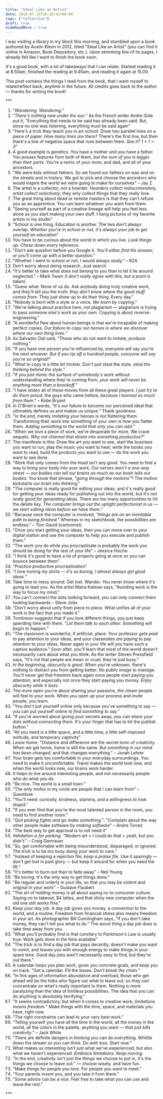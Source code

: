 ```yaml
---
title: "Steal Like an Artist"
date: 2018-07-15T16:18:42+08:00
tags: ["reflection"]
draft: true
hideReadMore : true
---
```


I was visiting a library in my block this morning, and stumbled upon a book authored by Austin Kleon in 2012, titled "Steal Like an Artist" (you can find it online in Amazon, Book Depository, etc.). Upon skimming few of its pages, I already felt like I want to finish the book soon.

<!--more-->

It's a good book, with a lot of takeaways that I can relate. Started reading it at 8.50am, finished the reading at 9.45am, and reading it again at 15.00.

This post contains the things I read from the book, that I want myself to relate/reflect back, anytime in the future. All credits goes back to the author –– thanks for writing the book!

<p class="text-center">***</p>

1. "*Wondering. Wandering.*"
2. *"There's nothing new under the sun."* As the French writer Andre Gide put it, "Everything that needs to be said has already been said. But, since no one was listening, everything must be said again"
3. "Here's a trick they teach you in art school. Draw two parallel lines on a piece of paper. *How many lines are there?* There's the first line, but then there's a line of negative space that runs between them. *See it? 1 + 1 = 3*"
4. A good example is genetics. You have a mother and you have a father. You posses features from both of them, *but the sum of you is bigger than their parts*. You're a remix of your mom, and dad, and all of your ancestors.
5. "We were kids without fathers. So we found our fathers on wax and on the streets and in history. We got to pick and choose the ancestors who would inspire the world we were going to make for ourselves" – Jay Z
6. The artist is a collector, not a hoarder. *Hoarders collect indiscriminately, artist collect selectively;* they only collect things that they really love.
7. The great thing about dead or remote masters is that they can't refuse you as an apprentice. You can learn whatever you want from them.
8. "Seeing yourself as part of a creative lineage will help you feel less alone as you start making your own stuff. I hang pictures of my favorite artists in my studio"
9. "School is one thing. Education is another. The two don't always overlap. *Whether you're in school or not, it's always your job to get yourself an education*"
10. You have to be curious about the world in which you live. *Look things up. Chase down every reference.*
11. "Don't ask question before you Google it. *You'll either find the answer, or you'll come up with a better question*."
12. "Whether I went to school or not, I would always study." – RZA
13. Don't worry about doing research. Just search.
14. "It's better to take what does not belong to you than to let it lie around neglected." – Mark Twain *(I don't really agree with this, but a point is taken)*
15. "Guess what: None of us do. Ask anybody doing truly creative work, and they'll tell you the truth: *they don't know where the good stuff comes from*. They just show up to do their thing. Every day."
16. "Nobody is born with a style or a voice. *We learn by copying*."
17. "We're talking about practice here, not plagiarism –– plagiarism is trying to pass someone else's work as your own. Copying is about reverse-engineering."
18. "A wonderful flaw about human beings is that we're incapable of making perfect copies. *Our failure to copy our heroes is where we discover where our own thing lives.*"
19. As Salvador Dali said, "Those who do not want to imitate, produce nothing."
20. "If you have one person you're influenced by, everyone will say you're the next whoever. *But if you rip off a hundred people, everyone will say you're so original!*"
21. "What to copy is a little bit trickier. Don't just steal the style, *steal the thinking behind the style.*"
22. "If you just mimic the surface of somebody's work without understanding where they're coming from, *your work will never be anything more than a knockoff.*"
23. "I have stolen all of these moves from all these great players. *I just try to do them proud*, the guys who came before, *because I learned so much from them*." – Kobe Bryant
24. In O'Brien's words, "It's our failure to become our perceived ideal that ultimately defines us and makes us unique." Thank goodness.
25. "In the end, merely imitating your heroes is not flattering them. Transforming their work into something of your own is how you flatter them. *Adding something to the world that only you can add.*"
26. "When we love a piece of work, we're desperate for more. We crave sequels. *Why not channel that desire into something productive?*"
27. The manifesto is this: Draw the art you want to see, start the business you want to run, play the music you want to hear, write the books you want to read, build the products you want to use –– do the work you want to see done.
28. "Work that only comes from the head isn't any good. You need to find a way to bring your body into your work. *Our nerves aren't a one-way street –– our bodies can tell our brains as much as our brain tells our bodies.* You know that phrase, *"going through the motions"*? The motion kickstarts our brain into thinking."
29. "The computer is really good for editing your ideas, and it's really good for getting your ideas ready for publishing out into the world, *but it's not really good for generating ideas.* There are too many opportunities to hit the delete key. *The computer brings out the uptight perfectionist in us –– we start editing ideas before we have them.*"
30. "Because once the computer is involved, *"things are on an inevitable path to being finished."* Whereas in my sketchbook, the possibilities are endless." – Tom Gauld (cartoonist)
31. "Once you start getting your ideas, then you can move over to your digital station and use the computer to help you execute and publish them."
32. "The work you do while you procrastinate is probably the work you should be doing for the rest of your life" – Jessica Hische
33. "I think it's good to have a lot of projects going at once so you can bounce between them"
34. "Practice productive procrastination"
35. "I love ironing my shirts –– *it's so boring, I almost always get good ideas.*"
36. Take time to mess around. Get lost. Wander. You never know where it's going to lead you. As the artist Maira Kalman says, "Avoiding work is the way to focus my mind."
37. You can't connect the dots looking forward, you can only connect them looking backwards – Steve Jobs
38. "Don't worry about unity from piece to piece. What unifies all of your work is the fact that you made it."
39. Tomlinson suggests that if you love different things, you just keep spending time with them. "*Let them talk to each other. Something will begin to happen.*"
40. "The classroom is wonderful, if artificial, place: Your professor *gets paid* to pay attention to your ideas, and your classmates *are paying* to pay attention to your ideas. Never again in your life will you have such a captive audience." Soon after, you'll learn that most of the world doesn't necessarily care about what you think. As the writer Steven Pressfield says, "It's not that people are mean or cruel, they're just busy."
41. *In the beginning, obscurity is good.* When you're unknown, there's nothing to distract you from getting better. *No public image to manage*. You'll never get that freedom back again once people start paying you attention, and especially not once they start paying you money. *Enjoy obscurity while it lasts.*
42. The more open you're about sharing your passions, the closer people will feel to your work. When you open up your process and invite people, you learn.
43. "You don't put yourself online only because you've something to say –– you can put yourself online *to find something to say.*"
44. "If you're worried about giving your secrets away, *you can share your dots without connecting them.* It's your finger that has to hit the publish button."
45. "All you need is a little space, and a little time; a little self-imposed solitude, and temporary captivity"
46. *Leave home*; "Distance and difference are the secret tonic of creativity. When we get home, home is still the same. *But something in our mind has been changed,* and that changes everything." – Jonah Lehrer
47. Your brain gets too comfortable in your everyday surroundings. You need to make it uncomfortable. Travel makes the world look new, and when the world looks new, our brains work harder.
48. It helps to live around interesting people, and not necessarily people who do what you do.
49. "Be nice. The world is a small town."
50. "The only mofos in my circle are people that I can learn from" – Questlove
51. "You'll need: curiosity, kindness, stamina, and a willingness to look stupid."
52. "If you ever find that you're the most talented person in the room, you need to find another room."
53. *"Quit picking fights and go make something."*, "Complain about the way other people make software *by making software*" – Andre Torrez
54. "The best way to get approval is to not need it"
55. *Validation is for parking.* "Modern art = I could do that + *yeah, but you didn't*." – Craig Damrauer
56. "So, get comfortable with being misunderstood, disparaged, or ignored. The trick is to be too busy doing your work to care."
57. "Instead of keeping a rejection file, *keep a praise file.* Use it sparingly –– don't get lost in past glory –– but keep it around for when you need the lift."
58. "It's better to burn out than to fade away" – Neil Young
59. "Be boring. It's the only way to get things done."
60. "Be regular and orderly in your life, so that you may be violent and original in your work" – Gustave Flaubert
61. "The art of holding money is all about saying no to consumer culture. Saying no to takeout, $4 lattes, and that shiny new computer when the old one still works fine."
62. *Keep your day job*. A day job gives you money, a connection to the world, and a routine. Freedom from financial stress also means freedom in your art. As photographer Bill Cunningham says, "If you don't take money, they can't tell you what to do." The worst thing a day job does is take time away from you.
63. "What you'll probably find is that corollary to Parkinson's Law is usually true: Work gets done in the time available"
64. "The trick is to find a day job that pays decently, doesn't make you want to vomit, and leaves you with enough energy to make things in your spare time. Good day jobs aren't necessarily easy to find, but they're out there."
65. A calendar helps you plan work, gives you concrete goals, and keep you on track. "Get a calendar. Fill the boxes. *Don't break the chain.*"
66. "In this ages of information abundance and overload, those who get ahead will be the folks who figure out what to leave out, so they can concentrate on what's really important to them. Nothing is more paralyzing than the idea of limitless possibilities. The idea that you can do anything is absolutely terrifying."
67. "It seems contradictory, but when it comes to creative work, *limitations means freedom.*" Make things with the time, space, and materials you have, right now.
68. "The right constraints can lead to your very best work."
69. "Telling yourself you have all the time in the world, all the money in the world, all the colors in the palette, anything you want –– *that just kills creativity*." – Jack White
70. "There are definite dangers in thinking you can do everything. Whittle down the stream so you can think. *Do with less. Start now.*"
71. What makes us interesting isn't just what we've experienced, but also what we haven't experienced. *Embrace limitations. Keep moving.*
72. "In the end, creativity isn't just the things we choose to put in, it's the things we choose to leave out." –– choose wisely. and have fun.
73. "Make things for people you love. For people you want to meet."
74. "Your parents invent you, and you take it from there."
75. "Some advice can be a vice. Feel free to take what you can use and leave the rest."

<p class="text-center">***</p>